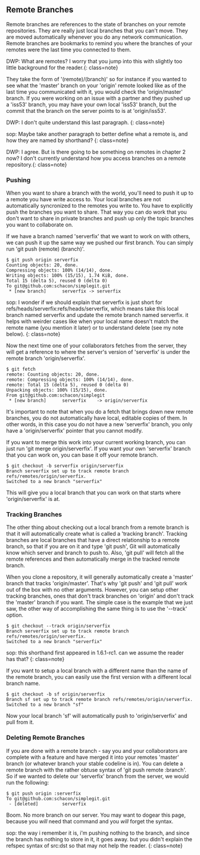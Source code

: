 ## Remote Branches ##

Remote branches are references to the state of branches on your remote repositories.  They are really just local branches that you can't move. They are moved automatically whenever you do any network communication.  Remote branches are bookmarks to remind you where the branches of your remotes were the last time you connected to them.

DWP: What are remotes? I worry that you jump into this with slightly too little background for the reader.{: class=note}

They take the form of '(remote)/(branch)' so for instance if you wanted to see what the 'master' branch on your 'origin' remote looked like as of the last time you communicated with it, you would check the 'origin/master' branch.  If you were working on an issue with a partner and they pushed up a 'iss53' branch, you may have your own local 'iss53' branch, but the commit that the branch on the server points to is at 'origin/iss53'.

DWP: I don't quite understand this last paragraph. {: class=note}

sop: Maybe take another paragraph to better define what a remote is, and how they are named by shorthand?  {: class=note}

DWP: I agree. But is there going to be something on remotes in chapter 2 now? I don't currently understand how you access branches on a remote repository.{: class=note}

### Pushing ###

When you want to share a branch with the world, you'll need to push it up to a remote you have write access to.  Your local branches are not automatically syncronized to the remotes you write to. You have to explicitly push the branches you want to share.  That way you can do work that you don't want to share in private branches and push up only the topic branches you want to collaborate on.

If we have a branch named 'serverfix' that we want to work on with others, we can push it up the same way we pushed our first branch.  You can simply run 'git push (remote) (branch)'.

	$ git push origin serverfix
	Counting objects: 20, done.
	Compressing objects: 100% (14/14), done.
	Writing objects: 100% (15/15), 1.74 KiB, done.
	Total 15 (delta 5), reused 0 (delta 0)
	To git@github.com:schacon/simplegit.git
	 * [new branch]      serverfix -> serverfix

sop: I wonder if we should explain that serverfix is just short for refs/heads/serverfix:refs/heads/serverfix, which means take this local branch named serverfix and update the remote branch named serverfix.  it helps with weirder cases like when your local name doesn't match the remote name (you mention it later) or to understand delete (see my note below).  {: class=note}

Now the next time one of your collaborators fetches from the server, they will get a reference to where the server's version of 'serverfix' is under the remote branch 'origin/serverfix'.

	$ git fetch
	remote: Counting objects: 20, done.
	remote: Compressing objects: 100% (14/14), done.
	remote: Total 15 (delta 5), reused 0 (delta 0)
	Unpacking objects: 100% (15/15), done.
	From git@github.com:schacon/simplegit
	 * [new branch]      serverfix    -> origin/serverfix
	
It's important to note that when you do a fetch that brings down new remote branches, you do not automatically have local, editable copies of them.  In other words, in this case you do not have a new 'serverfix' branch, you only have a 'origin/serverfix' pointer that you cannot modify.

If you want to merge this work into your current working branch, you can just run 'git merge origin/serverfix'.  If you want your own 'serverfix' branch that you can work on, you can base it off your remote branch.

	$ git checkout -b serverfix origin/serverfix
	Branch serverfix set up to track remote branch refs/remotes/origin/serverfix.
	Switched to a new branch "serverfix"

This will give you a local branch that you can work on that starts where 'origin/serverfix' is at.  

### Tracking Branches ###

The other thing about checking out a local branch from a remote branch is that it will automatically create what is called a 'tracking branch'.  Tracking branches are local branches that have a direct relationship to a remote branch, so that if you are on it and type 'git push', Git will automatically know which server and branch to push to.  Also, 'git pull' will fetch all the remote references and then automatically merge in the tracked remote branch.

When you clone a repository, it will generally automatically create a 'master' branch that tracks 'origin/master'.  That's why 'git push' and 'git pull' work out of the box with no other arguments.  However, you can setup other tracking branches, ones that don't track branches on 'origin' and don't track the 'master' branch if you want.  The simple case is the example that we just saw, the other way of accomplishing the same thing is to use the '--track' option.

	$ git checkout --track origin/serverfix
	Branch serverfix set up to track remote branch refs/remotes/origin/serverfix.
	Switched to a new branch "serverfix"

sop: this shorthand first appeared in 1.6.1-rc1.  can we assume the reader has that? {: class=note}

If you want to setup a local branch with a different name than the name of the remote branch, you can easily use the first version with a different local branch name.

	$ git checkout -b sf origin/serverfix
	Branch sf set up to track remote branch refs/remotes/origin/serverfix.
	Switched to a new branch "sf"

Now your local branch 'sf' will automatically push to 'origin/serverfix' and pull from it.

### Deleting Remote Branches ###

If you are done with a remote branch - say you and your collaborators are complete with a feature and have merged it into your remotes 'master' branch (or whatever branch your stable codeline is in).  You can delete a remote branch with the rather obtuse syntax of 'git push remote :branch'.  So if we wanted to delete our 'serverfix' branch from the server, we would run the following:

	$ git push origin :serverfix
	To git@github.com:schacon/simplegit.git
	 - [deleted]         serverfix

Boom.  No more branch on our server.  You may want to dogear this page, because you _will_ need that command and you _will_ forget the syntax.

sop: the way i remember it is, i'm pushing nothing to the branch, and since the branch has nothing to store in it, it goes away.  but you didn't explain the refspec syntax of src:dst so that may not help the reader.  {: class=note}

